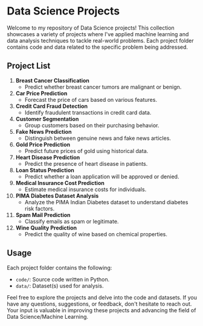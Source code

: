 
# Data Science Projects

Welcome to my repository of Data Science projects! This collection showcases a variety of projects where I've applied machine learning and data analysis techniques to tackle real-world problems. Each project folder contains code and data related to the specific problem being addressed.

## Project List

1. **Breast Cancer Classification**
   - Predict whether breast cancer tumors are malignant or benign.
2. **Car Price Prediction**
   - Forecast the price of cars based on various features.
3. **Credit Card Fraud Detection**
   - Identify fraudulent transactions in credit card data.
4. **Customer Segmentation**
   - Group customers based on their purchasing behavior.
5. **Fake News Prediction**
   - Distinguish between genuine news and fake news articles.
6. **Gold Price Prediction**
   - Predict future prices of gold using historical data.
7. **Heart Disease Prediction**
   - Predict the presence of heart disease in patients.
8. **Loan Status Prediction**
   - Predict whether a loan application will be approved or denied.
9. **Medical Insurance Cost Prediction**
   - Estimate medical insurance costs for individuals.
10. **PIMA Diabetes Dataset Analysis**
    - Analyze the PIMA Indian Diabetes dataset to understand diabetes risk factors.
11. **Spam Mail Prediction**
    - Classify emails as spam or legitimate.
12. **Wine Quality Prediction**
    - Predict the quality of wine based on chemical properties.

## Usage

Each project folder contains the following:

- `code/`: Source code written in Python.
- `data/`: Dataset(s) used for analysis.

Feel free to explore the projects and delve into the code and datasets. If you have any questions, suggestions, or feedback, don't hesitate to reach out. Your input is valuable in improving these projects and advancing the field of Data Science/Machine Learning.

